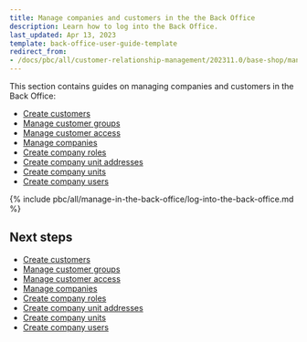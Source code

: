 ```yaml
---
title: Manage companies and customers in the the Back Office
description: Learn how to log into the Back Office.
last_updated: Apr 13, 2023
template: back-office-user-guide-template
redirect_from:
- /docs/pbc/all/customer-relationship-management/202311.0/base-shop/manage-in-the-back-office/log-into-the-back-office.html
---
```


This section contains guides on managing companies and customers in the Back Office:

* [Create customers](/docs/pbc/all/customer-relationship-management/{{page.version}}/base-shop/manage-in-the-back-office/customers/create-customers.html)
* [Manage customer groups](/docs/pbc/all/customer-relationship-management/{{page.version}}/base-shop/manage-in-the-back-office/manage-customer-groups.html)
* [Manage customer access](/docs/pbc/all/customer-relationship-management/{{page.version}}/base-shop/manage-in-the-back-office/manage-customer-access.html)
* [Manage companies](/docs/pbc/all/customer-relationship-management/{{page.version}}/base-shop/manage-in-the-back-office/manage-companies.html)
* [Create company roles](/docs/pbc/all/customer-relationship-management/{{page.version}}/base-shop/manage-in-the-back-office/company-roles/create-company-roles.html)
* [Create company unit addresses](/docs/pbc/all/customer-relationship-management/{{page.version}}/base-shop/manage-in-the-back-office/company-unit-addresses/create-company-unit-addresses.html)
* [Create company units](/docs/pbc/all/customer-relationship-management/{{page.version}}/base-shop/manage-in-the-back-office/company-units/create-company-units.html)
* [Create company users](/docs/pbc/all/customer-relationship-management/{{page.version}}/base-shop/manage-in-the-back-office/company-users/create-company-users.html)

{% include pbc/all/manage-in-the-back-office/log-into-the-back-office.md %} <!-- To edit, see /_includes/pbc/all/manage-in-the-back-office/log-into-the-back-office.md -->

## Next steps

* [Create customers](/docs/pbc/all/customer-relationship-management/{{page.version}}/base-shop/manage-in-the-back-office/customers/create-customers.html)
* [Manage customer groups](/docs/pbc/all/customer-relationship-management/{{page.version}}/base-shop/manage-in-the-back-office/manage-customer-groups.html)
* [Manage customer access](/docs/pbc/all/customer-relationship-management/{{page.version}}/base-shop/manage-in-the-back-office/manage-customer-access.html)
* [Manage companies](/docs/pbc/all/customer-relationship-management/{{page.version}}/base-shop/manage-in-the-back-office/manage-companies.html)
* [Create company roles](/docs/pbc/all/customer-relationship-management/{{page.version}}/base-shop/manage-in-the-back-office/company-roles/create-company-roles.html)
* [Create company unit addresses](/docs/pbc/all/customer-relationship-management/{{page.version}}/base-shop/manage-in-the-back-office/company-unit-addresses/create-company-unit-addresses.html)
* [Create company units](/docs/pbc/all/customer-relationship-management/{{page.version}}/base-shop/manage-in-the-back-office/company-units/create-company-units.html)
* [Create company users](/docs/pbc/all/customer-relationship-management/{{page.version}}/base-shop/manage-in-the-back-office/company-users/create-company-users.html)
